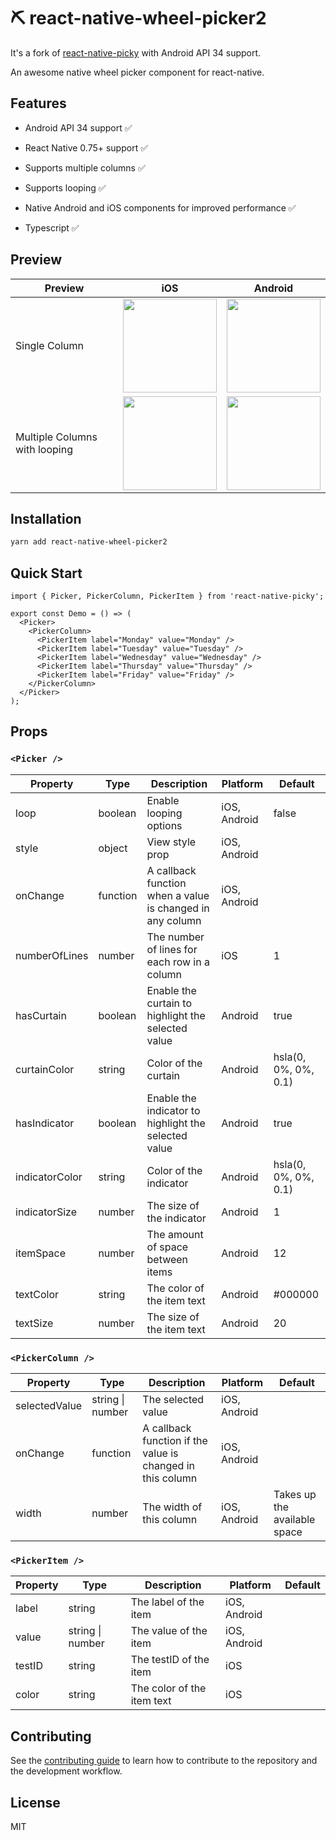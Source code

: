 # ⛏️ react-native-wheel-picker2

It's a fork of [react-native-picky](https://github.com/Liamandrew/react-native-picky) with Android API 34 support.

An awesome native wheel picker component for react-native.

## Features

- Android API 34 support ✅

- React Native 0.75+ support ✅

- Supports multiple columns ✅

- Supports looping ✅

- Native Android and iOS components for improved performance ✅

- Typescript ✅

## Preview

| Preview                       | iOS                                                      | Android                                                      |
| ----------------------------- | -------------------------------------------------------- | ------------------------------------------------------------ |
| Single Column                 | <img src="./docs/ios-single-column.gif" width="150">     | <img src="./docs/android-single-column.gif" width="150">     |
| Multiple Columns with looping | <img src="./docs/ios-multi-column-loop.gif" width="150"> | <img src="./docs/android-multi-column-loop.gif" width="150"> |

## Installation

```sh
yarn add react-native-wheel-picker2
```

## Quick Start

```tsx
import { Picker, PickerColumn, PickerItem } from 'react-native-picky';

export const Demo = () => (
  <Picker>
    <PickerColumn>
      <PickerItem label="Monday" value="Monday" />
      <PickerItem label="Tuesday" value="Tuesday" />
      <PickerItem label="Wednesday" value="Wednesday" />
      <PickerItem label="Thursday" value="Thursday" />
      <PickerItem label="Friday" value="Friday" />
    </PickerColumn>
  </Picker>
);
```

## Props

### `<Picker />`

| Property       | Type     | Description                                               | Platform     | Default              |
| -------------- | -------- | --------------------------------------------------------- | ------------ | -------------------- |
| loop           | boolean  | Enable looping options                                    | iOS, Android | false                |
| style          | object   | View style prop                                           | iOS, Android |                      |
| onChange       | function | A callback function when a value is changed in any column | iOS, Android |                      |
| numberOfLines  | number   | The number of lines for each row in a column              | iOS          | 1                    |
| hasCurtain     | boolean  | Enable the curtain to highlight the selected value        | Android      | true                 |
| curtainColor   | string   | Color of the curtain                                      | Android      | hsla(0, 0%, 0%, 0.1) |
| hasIndicator   | boolean  | Enable the indicator to highlight the selected value      | Android      | true                 |
| indicatorColor | string   | Color of the indicator                                    | Android      | hsla(0, 0%, 0%, 0.1) |
| indicatorSize  | number   | The size of the indicator                                 | Android      | 1                    |
| itemSpace      | number   | The amount of space between items                         | Android      | 12                   |
| textColor      | string   | The color of the item text                                | Android      | #000000              |
| textSize       | number   | The size of the item text                                 | Android      | 20                   |

### `<PickerColumn />`

| Property      | Type             | Description                                                | Platform     | Default                      |
| ------------- | ---------------- | ---------------------------------------------------------- | ------------ | ---------------------------- |
| selectedValue | string \| number | The selected value                                         | iOS, Android |                              |
| onChange      | function         | A callback function if the value is changed in this column | iOS, Android |                              |
| width         | number           | The width of this column                                   | iOS, Android | Takes up the available space |

### `<PickerItem />`

| Property | Type             | Description                | Platform     | Default |
| -------- | ---------------- | -------------------------- | ------------ | ------- |
| label    | string           | The label of the item      | iOS, Android |         |
| value    | string \| number | The value of the item      | iOS, Android |         |
| testID   | string           | The testID of the item     | iOS          |         |
| color    | string           | The color of the item text | iOS          |         |

## Contributing

See the [contributing guide](CONTRIBUTING.md) to learn how to contribute to the repository and the development workflow.

## License

MIT

